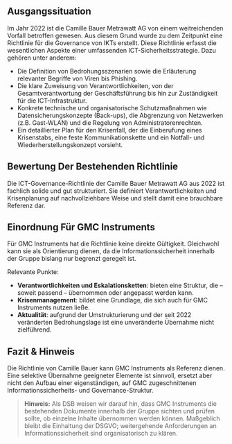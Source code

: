 ## Ausgangssituation
Im Jahr 2022 ist die Camille Bauer Metrawatt AG von einem weitreichenden Vorfall betroffen gewesen. Aus diesem Grund wurde zu dem Zeitpunkt eine Richtlinie für die Governance von IKTs erstellt. 
Diese Richtlinie erfasst die wesentlichen Aspekte einer umfassenden ICT-Sicherheitsstrategie. Dazu gehören unter anderem:

- Die Definition von Bedrohungsszenarien sowie die Erläuterung relevanter Begriffe von Viren bis Phishing.
- Die klare Zuweisung von Verantwortlichkeiten, von der Gesamtverantwortung der Geschäftsführung bis hin zur Zuständigkeit für die ICT-Infrastruktur.
- Konkrete technische und organisatorische Schutzmaßnahmen wie Datensicherungskonzepte (Back-ups), die Abgrenzung von Netzwerken (z.B. Gast-WLAN) und die Regelung von Administratorenrechten.
- Ein detaillierter Plan für den Krisenfall, der die Einberufung eines Krisenstabs, eine feste Kommunikationskette und ein Notfall- und Wiederherstellungskonzept vorsieht.

## Bewertung Der Bestehenden Richtlinie

Die ICT-Governance-Richtlinie der Camille Bauer Metrawatt AG aus 2022 ist fachlich solide und gut strukturiert. Sie definiert Verantwortlichkeiten und Krisenplanung auf nachvollziehbare Weise und stellt damit eine brauchbare Referenz dar.

## Einordnung Für GMC Instruments

Für GMC Instruments hat die Richtlinie keine direkte Gültigkeit. Gleichwohl kann sie als Orientierung dienen, da die Informationssicherheit innerhalb der Gruppe bislang nur begrenzt geregelt ist.  

Relevante Punkte:  
- **Verantwortlichkeiten und Eskalationsketten**: bieten eine Struktur, die – soweit passend – übernommen oder angepasst werden kann.  
- **Krisenmanagement**: bildet eine Grundlage, die sich auch für GMC Instruments nutzen ließe.  
- **Aktualität**: aufgrund der Umstrukturierung und der seit 2022 veränderten Bedrohungslage ist eine unveränderte Übernahme nicht zielführend.  

## Fazit & Hinweis

Die Richtlinie von Camille Bauer kann GMC Instruments als Referenz dienen. Eine selektive Übernahme geeigneter Elemente ist sinnvoll, ersetzt aber nicht den Aufbau einer eigenständigen, auf GMC zugeschnittenen Informationssicherheits- und Governance-Struktur.  

> **Hinweis:** Als DSB weisen wir darauf hin, dass GMC Instruments die bestehenden Dokumente innerhalb der Gruppe sichten und prüfen sollte, ob einzelne Inhalte übernommen werden können. Maßgeblich bleibt die Einhaltung der DSGVO; weitergehende Anforderungen an Informationssicherheit sind organisatorisch zu klären.